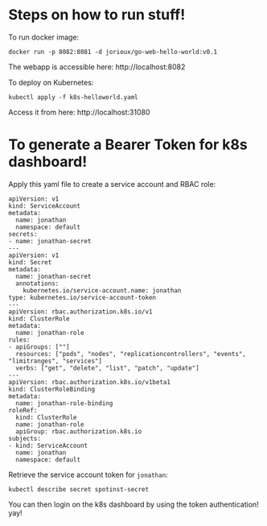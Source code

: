 # Steps on how to run stuff!

To run docker image:
```
docker run -p 8082:8081 -d jorioux/go-web-hello-world:v0.1
```

The webapp is accessible here: http://localhost:8082

To deploy on Kubernetes:
```
kubectl apply -f k8s-helloworld.yaml
```

Access it from here: http://localhost:31080

# To generate a Bearer Token for k8s dashboard!

Apply this yaml file to create a service account and RBAC role:

```
apiVersion: v1
kind: ServiceAccount
metadata:
  name: jonathan
  namespace: default
secrets:
- name: jonathan-secret
---
apiVersion: v1
kind: Secret
metadata:
  name: jonathan-secret
  annotations:
    kubernetes.io/service-account.name: jonathan
type: kubernetes.io/service-account-token
---
apiVersion: rbac.authorization.k8s.io/v1
kind: ClusterRole
metadata:
  name: jonathan-role
rules:
- apiGroups: [""]
  resources: ["pods", "nodes", "replicationcontrollers", "events", "limitranges", "services"]
  verbs: ["get", "delete", "list", "patch", "update"]
---
apiVersion: rbac.authorization.k8s.io/v1beta1
kind: ClusterRoleBinding
metadata:
  name: jonathan-role-binding
roleRef:
  kind: ClusterRole
  name: jonathan-role
  apiGroup: rbac.authorization.k8s.io
subjects:
- kind: ServiceAccount
  name: jonathan
  namespace: default
```

Retrieve the service account token for `jonathan`:
```
kubectl describe secret spotinst-secret
```

You can then login on the k8s dashboard by using the token authentication! yay!